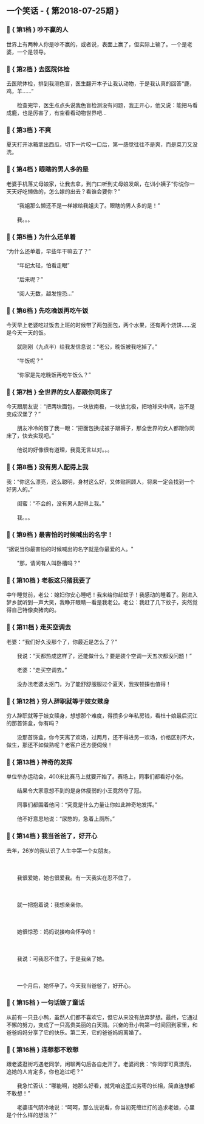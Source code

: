 ## 一个笑话 - { 第2018-07-25期 }
</hr>

### :jack_o_lantern: { 第1档 } 吵不赢的人
世界上有两种人你是吵不赢的，或者说，表面上赢了，但实际上输了。一个是老婆，一个是领导。


### :jack_o_lantern: { 第2档 } 去医院体检
去医院体检，排到我测色盲，医生翻开本子让我认动物，于是我认真的回答“鹿，鸡，羊……”<br/><br/>　　检查完毕，医生点点头说我色盲检测没有问题，我正开心，他又说：能把马看成鹿，也是厉害了，有空看看动物世界吧…


### :jack_o_lantern: { 第3档 } 不爽
夏天打开冰箱拿出西瓜，切下一片咬一口后，第一感觉往往不是爽，而是菜刀又没洗。


### :jack_o_lantern: { 第4档 } 眼瞎的男人多的是
老婆手机落丈母娘家，让我去拿，到门口听到丈母娘发飙，在训小姨子“你说你一天天好吃懒做的，怎么嫁的出去？看谁会要你？”<br/><br/>　　“我姐那么懒还不是一样嫁给我姐夫了。眼瞎的男人多的是！”<br/><br/>　　我。。。


### :jack_o_lantern: { 第5档 } 为什么还单着
“为什么还单着，早些年干嘛去了？”<br/><br/>　　“年纪太轻，怕看走眼”<br/><br/>　　“后来呢？”<br/><br/>　　“阅人无数，越发惶恐…”


### :jack_o_lantern: { 第6档 } 先吃晚饭再吃午饭
今天早上老婆吃过饭去上班的时候带了两包面包，两个水果，还有两个烧饼……说是今天一天的饭。<br/><br/>　　就刚刚（九点半）给我发信息说：“老公，晚饭被我吃掉了。”<br/><br/>　　“午饭呢？”<br/><br/>　　“你家是先吃晚饭再吃午饭么？”


### :jack_o_lantern: { 第7档 } 全世界的女人都跟你同床了
今天跟朋友说：“把两块面包，一块放南极，一块放北极，把地球夹中间，岂不是变成汉堡了？”<br/><br/>　　朋友冷冷的瞥了我一眼：“把面包换成被子跟褥子，那全世界的女人都跟你同床了，快去实现吧。”<br/><br/>　　他说的好像很有道理，我竟无言以对。。。


### :jack_o_lantern: { 第8档 } 没有男人配得上我
我：“你这么漂亮，这么聪明，身材这么好，又体贴照顾人，将来一定会找到一个好男人的。”<br/><br/>　　闺蜜：“不会的，没有男人配得上我。”<br/><br/>　　我。。。


### :jack_o_lantern: { 第9档 } 最害怕的时候喊出的名字！
“据说当你最害怕的时候喊出的名字就是你最爱的人。&quot;<br/><br/>　　&quot;那，请问有人叫卧槽吗？&quot;


### :jack_o_lantern: { 第10档 } 老板这只猪我要了
中午睡觉前，老公：媳妇你安心睡吧！我来给你赶蚊子！我感动的睡着了。刚进入梦乡就听到一声大笑，我睁开眼睛一看是我老公。老公：我赶了几下蚊子，突然觉得自己特像卖猪肉的。


### :jack_o_lantern: { 第11档 } 走买空调去
老婆：“我们好久没那个了，你最近是怎么了？”<br/><br/>　　我说：“天都热成这样了，还能做什么？要是装个空调一天五次都没问题！”<br/><br/>　　老婆：“走买空调去。”<br/><br/>　　没办法老婆太抠门，为了能舒舒服服过个夏天，我挨顿揍也值得！


### :jack_o_lantern: { 第12档 } 穷人辞职就等于妓女赎身
穷人辞职就等于妓女赎身，想想那个难度，得攒多少年私房钱，看杜十娘最后沉江的那首饰盒，你有吗？<br/><br/>　　没那首饰盒，你今天离了欢场，过两月，还不得进另一欢场，价格区别不大，做生，那还不如做熟呢？老客户还方便伺候！


### :jack_o_lantern: { 第13档 } 神奇的发挥
单位举办运动会，400米比赛马上就要开始了。赛场上，同事们都看好小张。<br/><br/>　　结果令大家意想不到的是身体瘦弱的小王竟然夺了冠。<br/><br/>　　同事们都围着他问：“究竟是什么力量让你如此神奇地发挥。”<br/><br/>　　他不好意思地说：“尿憋的，急着上厕所。”


### :jack_o_lantern: { 第14档 } 我当爸爸了，好开心
去年，26岁的我认识了人生中第一个女朋友。<br/><br/><br/><br/>　　我很爱她，她也很爱我。有一天我实在忍不住了，<br/><br/><br/><br/>　　就一把抱着说：我想亲亲你。<br/><br/><br/><br/>　　她很惊恐：妈妈说接吻会怀孕的！<br/><br/><br/><br/>　　我说：可我忍不住了。于是我亲了她。<br/><br/><br/><br/>　　一个月后，她怀孕了。今天我当爸爸了，好开心。


### :jack_o_lantern: { 第15档 } 一句话毁了童话
从前有一只丑小鸭，虽然人们都不喜欢它，但它从来没有放弃梦想。最终，它通过不懈的努力，变成了一只高贵美丽的白天鹅。兴奋的丑小鸭第一时间回到家里，和爸爸妈妈分享了它的快乐。第二天，它的爸爸妈妈离婚了。


### :jack_o_lantern: { 第16档 } 连想都不敢想
跟老婆逛街巧遇老同学，闲聊两句后各自走开了。老婆问我：“你同学可真漂亮，追她的人肯定多，你也追过吧？”<br/><br/>　　我急忙否认：“哪能啊，她那么好看，就凭咱这歪瓜劣枣的长相，简直连想都不敢想！”<br/><br/>　　老婆语气阴冷地说：“呵呵，那么说说看，你当初死缠烂打的追求老娘，心里是个什么样的想法？”

